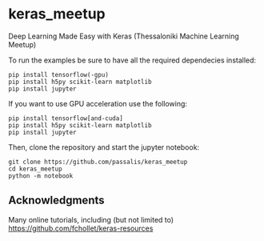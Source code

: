 # keras_meetup
Deep Learning Made Easy with Keras (Thessaloniki Machine Learning Meetup)

To run the examples be sure to have all the required dependecies installed:
```
pip install tensorflow(-gpu)
pip install h5py scikit-learn matplotlib
pip install jupyter
```

If you want to use GPU acceleration use the following:
```
pip install tensorflow[and-cuda]
pip install h5py scikit-learn matplotlib
pip install jupyter
```


Then, clone the repository and start the jupyter notebook:
```
git clone https://github.com/passalis/keras_meetup
cd keras_meetup
python -m notebook
```

## Acknowledgments
Many online tutorials, including (but not limited to) https://github.com/fchollet/keras-resources
